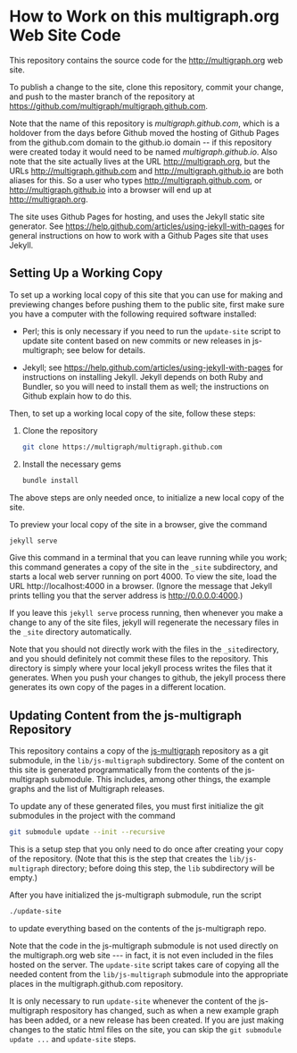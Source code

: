 

# How to Work on this multigraph.org Web Site Code

This repository contains the source code for the http://multigraph.org web site.  

To publish a change to the site,
clone this repository, commit your change, and push to the master branch
of the repository at https://github.com/multigraph/multigraph.github.com.

Note that the name of this repository is *multigraph.github.com*,
which is a holdover from the days before Github moved the hosting of
Github Pages from the github.com domain to the github.io domain -- if
this repository were created today it would need to be named
*multigraph.github.io*.  Also note that the site actually lives at the
URL http://multigraph.org, but the URLs http://multigraph.github.com
and http://multigraph.github.io are both aliases for this.  So a user
who types http://multigraph.github.com, or http://multigraph.github.io
into a browser will end up at http://multigraph.org.

The site uses Github Pages for hosting, and uses the Jekyll static
site generator. See
https://help.github.com/articles/using-jekyll-with-pages for general
instructions on how to work with a Github Pages site that uses Jekyll.

## Setting Up a Working Copy

To set up a working local copy of this site that you can use for
making and previewing changes before pushing them to the public site,
first make sure you have a computer with the following required software
installed:

* Perl; this is only necessary if you need to run the `update-site` script to
  update site content based on new commits or new releases in
  js-multigraph; see below for details.

* Jekyll; see https://help.github.com/articles/using-jekyll-with-pages
  for instructions on installing Jekyll. Jekyll depends on both Ruby
  and Bundler, so you will need to install them as well; the instructions
  on Github explain how to do this.

Then, to set up a working local copy of the site, follow these steps:

1. Clone the repository
   ```bash
   git clone https://multigraph/multigraph.github.com
   ```
   
1. Install the necessary gems
   ```bash
   bundle install
   ```
The above steps are only needed once, to initialize a new local
copy of the site.

To preview your local copy of the site in a browser, give the
command

```bash
jekyll serve
```

Give this command in a terminal that you can leave running while you
work; this command generates a copy of the site in the `_site`
subdirectory, and starts a local web server running on port 4000.
To view the site, load the URL http://localhost:4000 in a browser.
(Ignore the message that Jekyll prints telling you that the
server address is http://0.0.0.0:4000.)

If you leave this `jekyll serve` process running, then whenever you
make a change to any of the site files, jekyll will regenerate
the necessary files in the `_site` directory automatically.

Note that you should not directly work with the files in
the `_site`directory, and you should definitely not commit these
files to the repository. This directory is simply where your local
jekyll process writes the files that it generates.  When you push
your changes to github, the jekyll process there generates its
own copy of the pages in a different location.

## Updating Content from the js-multigraph Repository

This repository contains a copy of the 
[js-multigraph](https://github.com/multigraph/js-multigraph)
repository as a git submodule, in the `lib/js-multigraph` subdirectory.
Some of the content on this site is generated
programmatically from the contents of the js-multigraph submodule.
This includes, among other things, the example graphs and the list
of Multigraph releases.

To update any of these generated files, you must first initialize
the git submodules in the project with the command

```bash
git submodule update --init --recursive
```

This is a setup step that you only need to do once after creating
your copy of the repository.  (Note that this is the step that
creates the `lib/js-multigraph` directory; before doing this step,
the `lib` subdirectory will be empty.)

After you have initialized the js-multigraph submodule, run the script

```bash
./update-site
```

to update everything based on the contents of the js-multigraph repo.

Note that the code in the js-multigraph submodule is not used directly on the
multigraph.org web site --- in fact, it is not even included in the files
hosted on the server.  The `update-site` script takes care of copying
all the needed content from the `lib/js-multigraph` submodule into the appropriate
places in the multigraph.github.com repository.

It is only necessary to run `update-site` whenever the content
of the js-multigraph respository has changed, such as when a new
example graph has been added, or a new release has been created.
If you are just making changes to the static html files on the
site, you can skip the `git submodule update ...` and `update-site`
steps.
